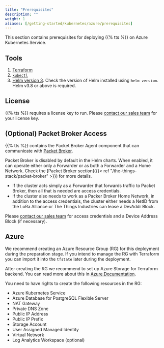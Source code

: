 ```yaml
---
title: "Prerequisites"
description: ""
weight: 1
aliases: [/getting-started/kubernetes/azure/prerequisites]
---
```


This section contains prerequisites for deploying {{% tts %}} on Azure Kubernetes Service.

<!--more-->

## Tools

1. [Terraform](https://www.terraform.io/)
2. [`kubectl`](https://kubernetes.io/docs/reference/kubectl/)
3. [Helm version 3](https://helm.sh/docs/intro/). Check the version of Helm installed using `helm version`. Helm v3.8 or above is required.

## License

{{% tts %}} requires a license key to run. Please [contact our sales team](mailto:sales@thethingsindustries.com) for your license key.

## (Optional) Packet Broker Access

{{% tts %}} contains the Packet Broker Agent component that can communicate with [Packet Broker](https://packetbroker.net/).

Packet Broker is disabled by default in the Helm charts. When enabled, it can operate either only a Forwarder or as both a Forwarder and a Home Network. Check the [Packet Broker section]({{< ref "/the-things-stack/packet-broker" >}}) for more details.

- If the cluster acts simply as a Forwarder that forwards traffic to Packet Broker, then all that is needed are access credentials.
- If the cluster also needs to work as a Packer Broker Home Network, in addition to the access credentials, the cluster either needs a NetID from the LoRa Alliance or The Things Industries can lease a DevAddr Block.

Please [contact our sales team](mailto:sales@thethingsindustries.com) for access credentials and a Device Address Block (if necessary).

## Azure

We recommend creating an Azure Resource Group (RG) for this deployment during the preparation stage. If you intend to manage the RG with Terraform you can import it into the `tfstate` later during the deployment.

After creating the RG we recommend to set up Azure Storage for Terraform backend. You can read more about this in [Azure Documentation](https://learn.microsoft.com/en-us/azure/developer/terraform/store-state-in-azure-storage).

You need to have rights to create the following resources in the RG:

- Azure Kubernetes Service
- Azure Database for PostgreSQL Flexible Server
- NAT Gateway
- Private DNS Zone
- Public IP Address
- Public IP Prefix
- Storage Account
- User Assigned Managed Identity
- Virtual Network
- Log Analytics Workspace (optional)
